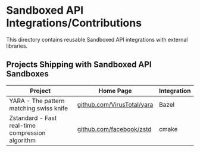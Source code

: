 # Sandboxed API Integrations/Contributions

This directory contains reusable Sandboxed API integrations with external
libraries.

## Projects Shipping with Sandboxed API Sandboxes

Project                                          | Home Page                                                        | Integration
------------------------------------------------ | ---------------------------------------------------------------- | -----------
YARA - The pattern matching swiss knife          | [github.com/VirusTotal/yara](https://github.com/VirusTotal/yara) | Bazel
Zstandard - Fast real-time compression algorithm | [github.com/facebook/zstd](https://github.com/facebook/zstd)     | cmake
